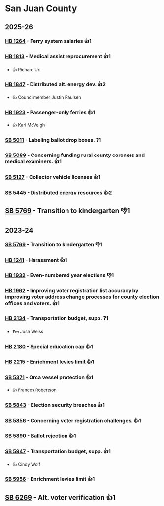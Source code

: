 # San Juan County
## 2025-26

### [HB 1264](/bill/2025-26/hb/1264/) - Ferry system salaries 👍1  

### [HB 1813](/bill/2025-26/hb/1813/) - Medical assist reprocurement 👍1  
* 👍 Richard Uri

### [HB 1847](/bill/2025-26/hb/1847/) - Distributed alt. energy dev. 👍2  
* 👍 Councilmember Justin Paulsen

### [HB 1923](/bill/2025-26/hb/1923/) - Passenger-only ferries 👍1  
* 👍 Kari McVeigh

### [SB 5011](/bill/2025-26/sb/5011/) - Labeling ballot drop boxes.   ❓1

### [SB 5089](/bill/2025-26/sb/5089/) - Concerning funding rural county coroners and medical examiners. 👍1  

### [SB 5127](/bill/2025-26/sb/5127/) - Collector vehicle licenses 👍1  

### [SB 5445](/bill/2025-26/sb/5445/) - Distributed energy resources 👍2  

## [SB 5769](/bill/2025-26/sb/5769/) - Transition to kindergarten  👎1 

## 2023-24

### [SB 5769](/bill/2023-24/sb/5769/) - Transition to kindergarten  👎1 

### [HB 1241](/bill/2023-24/hb/1241/) - Harassment 👍1  

### [HB 1932](/bill/2023-24/hb/1932/) - Even-numbered year elections  👎1 

### [HB 1962](/bill/2023-24/hb/1962/) - Improving voter registration list accuracy by improving voter address change processes for county election offices and voters. 👍1  

### [HB 2134](/bill/2023-24/hb/2134/) - Transportation budget, supp.   ❓1
* ❓💵 Josh Weiss

### [HB 2180](/bill/2023-24/hb/2180/) - Special education cap 👍1  

### [HB 2215](/bill/2023-24/hb/2215/) - Enrichment levies limit 👍1  

### [SB 5371](/bill/2023-24/sb/5371/) - Orca vessel protection 👍1  
* 👍 Frances Robertson

### [SB 5843](/bill/2023-24/sb/5843/) - Election security breaches 👍1  

### [SB 5856](/bill/2023-24/sb/5856/) - Concerning voter registration challenges. 👍1  

### [SB 5890](/bill/2023-24/sb/5890/) - Ballot rejection 👍1  

### [SB 5947](/bill/2023-24/sb/5947/) - Transportation budget, supp. 👍1  
* 👍 Cindy Wolf

### [SB 5956](/bill/2023-24/sb/5956/) - Enrichment levies limit 👍1  

## [SB 6269](/bill/2023-24/sb/6269/) - Alt. voter verification 👍1  

